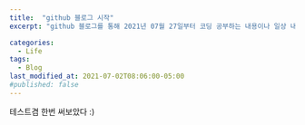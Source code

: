 ```yaml
---
title:  "github 블로그 시작"
excerpt: "github 블로그를 통해 2021년 07월 27일부터 코딩 공부하는 내용이나 일상 내용을 기록해보려고 한다^^"

categories:
  - Life
tags:
  - Blog
last_modified_at: 2021-07-02T08:06:00-05:00
#published: false
---
```

테스트겸 한번 써보았다 :)

